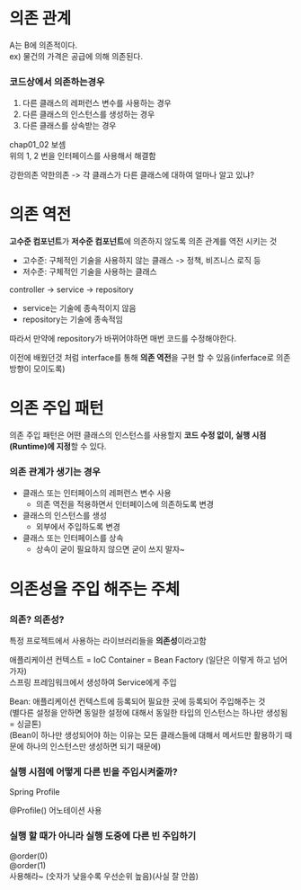 # 의존 관계
A는 B에 의존적이다.<br>
ex) 물건의 가격은 공급에 의해 의존된다.

### 코드상에서 의존하는경우
1. 다른 클래스의 레퍼런스 변수를 사용하는 경우
2. 다른 클래스의 인스턴스를 생성하는 경우
3. 다른 클래스를 상속받는 경우

chap01_02 보셈<br>
위의  1, 2 번을 인터페이스를 사용해서 해결함
<br>

강한의존 약한의존 -> 각 클래스가 다른 클래스에 대하여 얼마나 알고 있냐?

# 의존 역전
**고수준 컴포넌트**가 **저수준 컴포넌트**에 의존하지 않도록 의존 관계를 역전 시키는 것
* 고수준: 구체적인 기술을 사용하지 않는 클래스 -> 정책, 비즈니스 로직 등
* 저수준: 구체적인 기술을 사용하는 클래스

controller -> service -> repository<br>
* service는  기술에 종속적이지 않음
* repository는 기술에 종속적임 

따라서 만약에 repository가 바뀌어야하면 매번 코드를 수정해야한다.

이전에 배웠던것 처럼 interface를 통해 **의존 역전**을 구현 할 수 있음(inferface로 의존 방향이 모이도록)

# 의존 주입 패턴
의존 주입 패턴은 어떤 클래스의 인스턴스를 사용할지 **코드 수정 없이, 실행 시점(Runtime)에 지정**할 수 있다.
### 의존 관계가 생기는 경우
* 클래스 또는 인터페이스의 레퍼런스 변수 사용
  * 의존 역전을 적용하면서 인터페이스에 의존하도록 변경
* 클래스의 인스턴스를 생성
  * 외부에서 주입하도록 변경
* 클래스 또는 인터페이스를 상속
  * 상속이 굳이 필요하지 않으면 굳이 쓰지 말자~ 

# 의존성을 주입 해주는 주체
### 의존? 의존성?
특정 프로젝트에서 사용하는 라이브러리들을 **의존성**이라고함

애플리케이션 컨텍스트 = IoC Container = Bean Factory (일단은 이렇게 하고 넘어가자)<br>
스프링 프레임워크에서 생성하여 Service에게 주입<br>

Bean: 애플리케이션 컨텍스트에 등록되어 필요한 곳에 등록되어 주입해주는 것<br>
(별다른 설정을 안하면 동일한 설정에 대해서 동일한 타입의 인스턴스는 하나만 생성됨 = 싱글톤)<br>
(Bean이 하나만 생성되어야 하는 이유는 모든 클래스들에 대해서 메서드만 활용하기 때문에 하나의 인스턴스만 생성하면 되기 때문에)

### 실행 시점에 어떻게 다른 빈을 주입시켜줄까?
Spring Profile

@Profile() 어노테이션 사용

### 실행 할 때가 아니라 실행 도중에 다른 빈 주입하기
@order(0)<br>
@order(1)<br>
사용해라~ (숫자가 낮을수록 우선순위 높음)(사실 잘 안씀)
